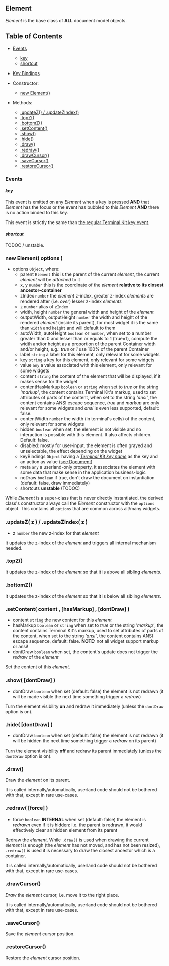 
<a name="top"></a>
<a name="ref.Element"></a>
## Element

*Element* is the base class of **ALL** document model objects.



<a name="ref.Element.toc"></a>
## Table of Contents

* [Events](#ref.Element.event)
	* [key](#ref.Element.event.key)
	* [shortcut](#ref.Element.event.shortcut)

* [Key Bindings](#ref.Element.keyBindings)

* Constructor:
	* [new Element()](#ref.Element.new)

* Methods:
	* [.updateZ() / .updateZIndex()](#ref.Element.updateZ)
	* [.topZ()](#ref.Element.topZ)
	* [.bottomZ()](#ref.Element.bottomZ)
	* [.setContent()](#ref.Element.setContent)
	* [.show()](#ref.Element.show)
	* [.hide()](#ref.Element.hide)
	* [.draw()](#ref.Element.draw)
	* [.redraw()](#ref.Element.redraw)
	* [.drawCursor()](#ref.Element.drawCursor)
	* [.saveCursor()](#ref.Element.saveCursor)
	* [.restoreCursor()](#ref.Element.restoreCursor)



<a name="ref.Element.event"></a>
### Events

<a name="ref.Element.event.key"></a>
#### *key*

This event is emitted on any *Element* when a key is pressed **AND** that *Element* has the focus or the event has bubbled
to this *Element* **AND** there is no action binded to this key.

This event is strictly the same than [the regular Terminal Kit key event](events.md#ref.event.key).



<a name="ref.Element.event.shortcut"></a>
#### *shortcut*

TODOC / unstable.



<a name="ref.Element.new"></a>
### new Element( options )

* options `Object`, where:
	* parent `Element` this is the parent of the current *element*, the current *element* will be *attached* to it
	* x, y `number` this is the coordinate of the *element* **relative to its closest ancestor-container**
	* zIndex `number` the *element* z-index, greater z-index *elements* are rendered after (i.e. *over*) lesser z-index *elements*
	* z `number` alias of `zIndex`
	* width, height `number` the general width and height of the *element*
	* outputWidth, outputHeight `number` the width and height of the rendered *element* (inside its parent), for most widget it is the same than `width` and `height`
	  and will default to them
	* autoWidth, autoHeight `boolean` or `number`, when set to a number greater than 0 and lesser than or equals to 1 (true=1),
	  compute the width and/or height as a proportion of the parent Container width and/or height, e.g.: *true* or *1* use 100%
	  of the parent Container
	* label `string` a label for this element, only relevant for some widgets
	* key `string` a key for this element, only relevant for some widgets
	* value `any` a value associated with this element, only relevant for some widgets
	* content `string` the content of the element that will be displayed, if it makes sense for the widget
	* contentHasMarkup <a name="ref.Element.new.contentHasMarkup"></a>`boolean` or `string` when set to *true* or the string *'markup'*, the content contains Terminal Kit's markup,
	  used to set attributes of parts of the content, when set to the string *'ansi'*, the content contains ANSI escape sequence,
	  *true* and *markup* are only relevant for some widgets and *ansi* is even less supported, default: false.
	* contentWidth `number` the width (in terminal's cells) of the content, only relevant for some widgets
	* hidden `boolean` when set, the element is not visible and no interaction is possible with this element. It also affects children. Default: false.
	* disabled: mostly for user-input, the element is often grayed and unselectable, the effect depending on the widget
	* keyBindings `Object` having a [*Terminal Kit key name*](events.md#ref.event.key) as the key and an action as value ([see Document](Document.md#ref.Document.keyBindings))
	* meta `any` a userland-only property, it associates the element with some data that make sense in the application business-logic
	* noDraw `boolean` if true, don't draw the document on instantiation (default: false, draw immediately)
	* shortcuts **unstable** (TODOC)

While *Element* is a super-class that is never directly instantiated, the derived class's constructor always call the *Element* constructor with the `options` object.
This contains all `options` that are common across all/many widgets.



<a name="ref.Element.updateZ"></a>
### .updateZ( z ) / .updateZIndex( z )

* z `number` the new z-index for that *element*

It updates the z-index of the *element* and triggers all internal mechanism needed.



<a name="ref.Element.topZ"></a>
### .topZ()

It updates the z-index of the *element* so that it is above all sibling *elements*.



<a name="ref.Element.bottomZ"></a>
### .bottomZ()

It updates the z-index of the *element* so that it is below all sibling *elements*.



<a name="ref.Element.setContent"></a>
### .setContent( content , [hasMarkup] , [dontDraw] )

* content `string` the new content for this *element*
* hasMarkup `boolean` or `string` when set to *true* or the string *'markup'*, the content contains Terminal Kit's markup,
  used to set attributes of parts of the content, when set to the string *'ansi'*, the content contains ANSI escape sequence,
  default: false. **NOTE:** not all widget support markup or ansi!
* dontDraw `boolean` when set, the content's update does not trigger the *redraw* of the *element*

Set the content of this *element*.



<a name="ref.Element.show"></a>
### .show( [dontDraw] )

* dontDraw `boolean` when set (default: false) the element is not redrawn (it will be made visible the next time something trigger a *redraw*)

Turn the element visibility **on** and redraw it immediately (unless the `dontDraw` option is on).



<a name="ref.Element.show"></a>
### .hide( [dontDraw] )

* dontDraw `boolean` when set (default: false) the element is not redrawn (it will be hidden the next time something trigger a *redraw* on its parent)

Turn the element visibility **off** and redraw its parent immediately (unless the `dontDraw` option is on).



<a name="ref.Element.draw"></a>
### .draw()

Draw the *element* on its parent.

It is called internally/automatically, userland code should not be bothered with that, except in rare use-cases.



<a name="ref.Element.redraw"></a>
### .redraw( [force] )

* force `boolean` **INTERNAL** when set (default: false) the element is *redrawn* even if it is hidden: i.e. the parent is redrawn,
  it would effectively clear an hidden element from its parent

Redraw the *element*.
While `.draw()` is used when drawing the current *element* is enough (the *element* has not moved, and has not been resized),
`.redraw()` is used it is necessary to draw the closest ancestor which is a container.

It is called internally/automatically, userland code should not be bothered with that, except in rare use-cases.



<a name="ref.Element.drawCursor"></a>
### .drawCursor()

*Draw* the *element* cursor, i.e. move it to the right place.

It is called internally/automatically, userland code should not be bothered with that, except in rare use-cases.



<a name="ref.Element.saveCursor"></a>
### .saveCursor()

Save the *element* cursor position.



<a name="ref.Element.restoreCursor"></a>
### .restoreCursor()

Restore the *element* cursor position.

